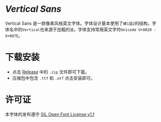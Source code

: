 # *Vertical Sans*

Vertical Sans 是一款像素风格英文字体。字体设计基本使用了`横1竖2`的结构，字体名中的`Vertical`也来源于加粗的`竖`。字体支持常用英文字符`Unicode U+0020 - U+007E`。

# 下载安装
- 点击 [Release](https://github.com/aloteri-archive/vertical-sans/releases) 中的 `.zip` 文件即可下载。
- 压缩包中包含 `.ttf` 和 `.otf` 点击安装即可。

# 许可证
本字体的发布遵守 [SIL Open Font License v1.1](https://scripts.sil.org/OFL)
